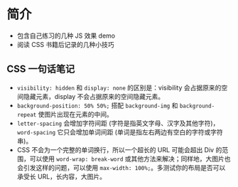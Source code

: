 # 简介

* 包含自己练习的几种 JS 效果 demo
* 阅读 CSS 书籍后记录的几种小技巧

## CSS 一句话笔记
* `visibility: hidden` 和 `display: none` 的区别是：visibility 会占据原来的空间隐藏元素，display 不会占据原来的空间隐藏元素。
* `background-position: 50% 50%;` 搭配 `background-img` 和 `background-repeat` 使图片出现在元素的中间。
* `letter-spacing` 会增加字符间距 (字符是指英文字母、汉字及其他字符)，`word-spacing` 它只会增加单词间距 (单词是指左右两边有空白的字符或字符串)。
* CSS 不会为一个完整的单词换行，所以一个超长的 URL 可能会超出 Div 的范围，可以使用 `word-wrap: break-word` 或其他方法来解决；同样地，大图片也会引发这样的问题，可以使用 `max-width: 100%;`。多测试你的布局是否可以承受长 URL，长内容，大图片。
